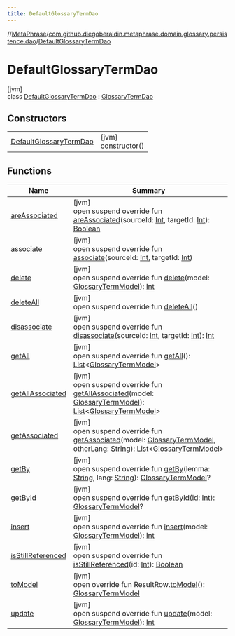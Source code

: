 ```yaml
---
title: DefaultGlossaryTermDao
---
```

//[MetaPhrase](../../../index.html)/[com.github.diegoberaldin.metaphrase.domain.glossary.persistence.dao](../index.html)/[DefaultGlossaryTermDao](index.html)



# DefaultGlossaryTermDao



[jvm]\
class [DefaultGlossaryTermDao](index.html) : [GlossaryTermDao](../-glossary-term-dao/index.html)



## Constructors


| | |
|---|---|
| [DefaultGlossaryTermDao](-default-glossary-term-dao.html) | [jvm]<br>constructor() |


## Functions


| Name | Summary |
|---|---|
| [areAssociated](are-associated.html) | [jvm]<br>open suspend override fun [areAssociated](are-associated.html)(sourceId: [Int](https://kotlinlang.org/api/latest/jvm/stdlib/kotlin/-int/index.html), targetId: [Int](https://kotlinlang.org/api/latest/jvm/stdlib/kotlin/-int/index.html)): [Boolean](https://kotlinlang.org/api/latest/jvm/stdlib/kotlin/-boolean/index.html) |
| [associate](associate.html) | [jvm]<br>open suspend override fun [associate](associate.html)(sourceId: [Int](https://kotlinlang.org/api/latest/jvm/stdlib/kotlin/-int/index.html), targetId: [Int](https://kotlinlang.org/api/latest/jvm/stdlib/kotlin/-int/index.html)) |
| [delete](delete.html) | [jvm]<br>open suspend override fun [delete](delete.html)(model: [GlossaryTermModel](../../com.github.diegoberaldin.metaphrase.domain.glossary.data/-glossary-term-model/index.html)): [Int](https://kotlinlang.org/api/latest/jvm/stdlib/kotlin/-int/index.html) |
| [deleteAll](delete-all.html) | [jvm]<br>open suspend override fun [deleteAll](delete-all.html)() |
| [disassociate](disassociate.html) | [jvm]<br>open suspend override fun [disassociate](disassociate.html)(sourceId: [Int](https://kotlinlang.org/api/latest/jvm/stdlib/kotlin/-int/index.html), targetId: [Int](https://kotlinlang.org/api/latest/jvm/stdlib/kotlin/-int/index.html)): [Int](https://kotlinlang.org/api/latest/jvm/stdlib/kotlin/-int/index.html) |
| [getAll](get-all.html) | [jvm]<br>open suspend override fun [getAll](get-all.html)(): [List](https://kotlinlang.org/api/latest/jvm/stdlib/kotlin.collections/-list/index.html)&lt;[GlossaryTermModel](../../com.github.diegoberaldin.metaphrase.domain.glossary.data/-glossary-term-model/index.html)&gt; |
| [getAllAssociated](get-all-associated.html) | [jvm]<br>open suspend override fun [getAllAssociated](get-all-associated.html)(model: [GlossaryTermModel](../../com.github.diegoberaldin.metaphrase.domain.glossary.data/-glossary-term-model/index.html)): [List](https://kotlinlang.org/api/latest/jvm/stdlib/kotlin.collections/-list/index.html)&lt;[GlossaryTermModel](../../com.github.diegoberaldin.metaphrase.domain.glossary.data/-glossary-term-model/index.html)&gt; |
| [getAssociated](get-associated.html) | [jvm]<br>open suspend override fun [getAssociated](get-associated.html)(model: [GlossaryTermModel](../../com.github.diegoberaldin.metaphrase.domain.glossary.data/-glossary-term-model/index.html), otherLang: [String](https://kotlinlang.org/api/latest/jvm/stdlib/kotlin/-string/index.html)): [List](https://kotlinlang.org/api/latest/jvm/stdlib/kotlin.collections/-list/index.html)&lt;[GlossaryTermModel](../../com.github.diegoberaldin.metaphrase.domain.glossary.data/-glossary-term-model/index.html)&gt; |
| [getBy](get-by.html) | [jvm]<br>open suspend override fun [getBy](get-by.html)(lemma: [String](https://kotlinlang.org/api/latest/jvm/stdlib/kotlin/-string/index.html), lang: [String](https://kotlinlang.org/api/latest/jvm/stdlib/kotlin/-string/index.html)): [GlossaryTermModel](../../com.github.diegoberaldin.metaphrase.domain.glossary.data/-glossary-term-model/index.html)? |
| [getById](get-by-id.html) | [jvm]<br>open suspend override fun [getById](get-by-id.html)(id: [Int](https://kotlinlang.org/api/latest/jvm/stdlib/kotlin/-int/index.html)): [GlossaryTermModel](../../com.github.diegoberaldin.metaphrase.domain.glossary.data/-glossary-term-model/index.html)? |
| [insert](insert.html) | [jvm]<br>open suspend override fun [insert](insert.html)(model: [GlossaryTermModel](../../com.github.diegoberaldin.metaphrase.domain.glossary.data/-glossary-term-model/index.html)): [Int](https://kotlinlang.org/api/latest/jvm/stdlib/kotlin/-int/index.html) |
| [isStillReferenced](is-still-referenced.html) | [jvm]<br>open suspend override fun [isStillReferenced](is-still-referenced.html)(id: [Int](https://kotlinlang.org/api/latest/jvm/stdlib/kotlin/-int/index.html)): [Boolean](https://kotlinlang.org/api/latest/jvm/stdlib/kotlin/-boolean/index.html) |
| [toModel](to-model.html) | [jvm]<br>open override fun ResultRow.[toModel](to-model.html)(): [GlossaryTermModel](../../com.github.diegoberaldin.metaphrase.domain.glossary.data/-glossary-term-model/index.html) |
| [update](update.html) | [jvm]<br>open suspend override fun [update](update.html)(model: [GlossaryTermModel](../../com.github.diegoberaldin.metaphrase.domain.glossary.data/-glossary-term-model/index.html)): [Int](https://kotlinlang.org/api/latest/jvm/stdlib/kotlin/-int/index.html) |

